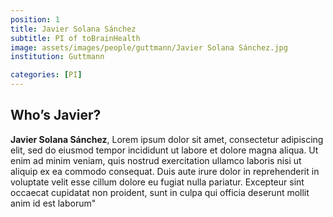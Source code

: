 ```yaml
---
position: 1
title: Javier Solana Sánchez
subtitle: PI of toBrainHealth
image: assets/images/people/guttmann/Javier Solana Sánchez.jpg
institution: Guttmann

categories: [PI]
---
```


## Who’s Javier?

**Javier Solana Sánchez**, Lorem ipsum dolor sit amet, consectetur adipiscing elit, sed do eiusmod tempor incididunt ut labore et dolore magna aliqua. Ut enim ad minim veniam, quis nostrud exercitation ullamco laboris nisi ut aliquip ex ea commodo consequat. Duis aute irure dolor in reprehenderit in voluptate velit esse cillum dolore eu fugiat nulla pariatur. Excepteur sint occaecat cupidatat non proident, sunt in culpa qui officia deserunt mollit anim id est laborum"